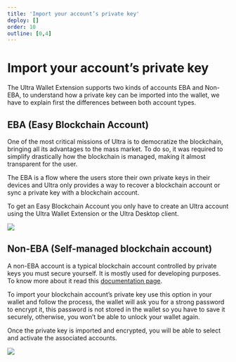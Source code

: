 ```yaml
---
title: 'Import your account’s private key'
deploy: []
order: 10
outline: [0,4]
---
```


# Import your account’s private key

The Ultra Wallet Extension supports two kinds of accounts EBA and Non-EBA, to understand how a private key can be imported into the wallet, we have to explain first the differences between both account types.


## EBA (Easy Blockchain Account)

One of the most critical missions of Ultra is to democratize the blockchain, bringing all its advantages to the mass market. To do so, it was required to simplify drastically how the blockchain is managed, making it almost transparent for the user.

The EBA is a flow where the users store their own private keys in their devices and Ultra only provides a way to recover a blockchain account or sync a private key with a blockchain account.

To get an Easy Blockchain Account you only have to create an Ultra account using the Ultra Wallet Extension or the Ultra Desktop client.

![](/images/uwax-login-btns.png)


## Non-EBA (Self-managed blockchain account)

A non-EBA account is a typical blockchain account controlled by private keys you must secure yourself. It is mostly used for developing purposes. To know more about it read this [documentation page](../../tools/protocol/nodeos.md).

To import your blockchain account’s private key use this option in your wallet and follow the process, the wallet will ask you for a strong password to encrypt it, this password is not stored in the wallet so you have to save it securely, otherwise, you won’t be able to unlock your wallet again.

Once the private key is imported and encrypted, you will be able to select and activate the associated accounts.

![](/images/uwax-private-key-btn.png)
